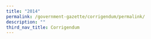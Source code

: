 ```yaml
---
title: "2014"
permalink: /government-gazette/corrigendum/permalink/
description: ""
third_nav_title: Corrigendum
---
```

